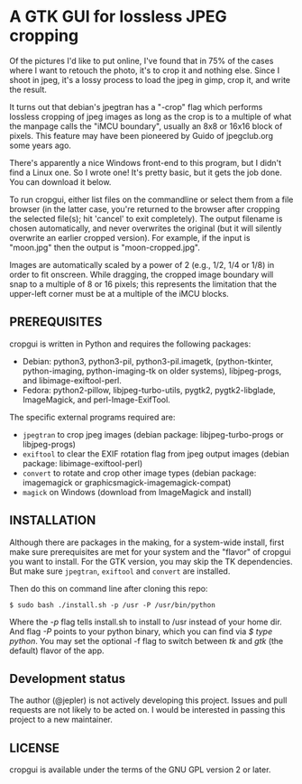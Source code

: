 # A GTK GUI for lossless JPEG cropping

Of the pictures I'd like to put online, I've found that in 75% of the cases
where I want to retouch the photo, it's to crop it and nothing else. Since I
shoot in jpeg, it's a lossy process to load the jpeg in gimp, crop it, and
write the result.

It turns out that debian's jpegtran has a "-crop" flag which performs lossless
cropping of jpeg images as long as the crop is to a multiple of what the
manpage calls the "iMCU boundary", usually an 8x8 or 16x16 block of pixels.
This feature may have been pioneered by Guido of jpegclub.org some years ago.

There's apparently a nice Windows front-end to this program, but I didn't find
a Linux one. So I wrote one! It's pretty basic, but it gets the job done. You
can download it below.

To run cropgui, either list files on the commandline or select them from a file
browser (in the latter case, you're returned to the browser after cropping the
selected file(s); hit 'cancel' to exit completely). The output filename is
chosen automatically, and never overwrites the original (but it will silently
overwrite an earlier cropped version). For example, if the input is "moon.jpg"
then the output is "moon-cropped.jpg".

Images are automatically scaled by a power of 2 (e.g., 1/2, 1/4 or 1/8) in
order to fit onscreen. While dragging, the cropped image boundary will snap
to a multiple of 8 or 16 pixels; this represents the limitation that the
upper-left corner must be at a multiple of the iMCU blocks.

## PREREQUISITES

cropgui is written in Python and requires the following packages:
 * Debian: python3, python3-pil, python3-pil.imagetk,
   (python-tkinter, python-imaging, python-imaging-tk on older systems),
   libjpeg-progs, and libimage-exiftool-perl.
 * Fedora: python2-pillow, libjpeg-turbo-utils, pygtk2,
   pygtk2-libglade, ImageMagick, and perl-Image-ExifTool.

The specific external programs required are:
 * `jpegtran` to crop jpeg images (debian package: libjpeg-turbo-progs or libjpeg-progs)
 * `exiftool` to clear the EXIF rotation flag from jpeg output images (debian package: libimage-exiftool-perl)
 * `convert` to rotate and crop other image types (debian package: imagemagick or graphicsmagick-imagemagick-compat)
 * `magick` on Windows (download from ImageMagick and install)

## INSTALLATION

Although there are packages in the making, for a system-wide install, first make sure
prerequisites are met for your system and the "flavor" of cropgui you want to install.
For the GTK version, you may skip the TK dependencies. But make sure `jpegtran`, `exiftool`
and `convert` are installed.

Then do this on command line after cloning this repo:

    $ sudo bash ./install.sh -p /usr -P /usr/bin/python

Where the _-p_ flag tells install.sh to install to /usr instead of your home dir. And
flag _-P_ points to your python binary, which you can find via _$ type python_. You may
set the optional -f flag to switch between _tk_ and _gtk_ (the default) flavor of the app.

## Development status

The author (@jepler) is not actively developing this project.
Issues and pull requests are not likely to be acted on.
I would be interested in passing this project to a new maintainer.


## LICENSE
cropgui is available under the terms of the GNU GPL version 2 or later.
